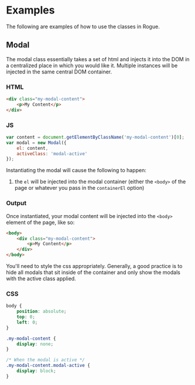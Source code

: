 # Examples

The following are examples of how to use the classes in Rogue. 

## Modal

The modal class essentially takes a set of html and injects it into the DOM in a centralized place in which you would like it.
Multiple instances will be injected in the same central DOM container. 

### HTML

```html
<div class="my-modal-content">
    <p>My Content</p>
</div>
```

### JS

```javascript
var content = document.getElementByClassName('my-modal-content')[0];
var modal = new Modal({
    el: content,
    activeClass: 'modal-active'
});
```
Instantiating the modal will cause the following to happen:
 
 1. the `el` will be injected into the modal container (either the `<body>` of the page or whatever you pass in the `containerEl` option)
  
### Output

Once instantiated, your modal content will be injected into the `<body>` element of the page, like so:

```html
<body>
    <div class="my-modal-content">
        <p>My Content</p>
    </div>
</body>
```
You'll need to style the css appropriately. Generally, a good practice is to hide all modals that sit inside of the container and only show the modals with the active class applied.

### CSS

```css
body {
    position: absolute;
    top: 0;
    left: 0;
}

.my-modal-content {
    display: none;
}

/* When the modal is active */
.my-modal-content.modal-active {
    display: block;
}
```
